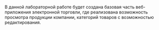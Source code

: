 В данной лабораторной работе будет создана базовая часть веб-
приложения электронной торговли, где реализована возможность
просмотра продукции компании, категорий товаров с возможностью
редактирования.
